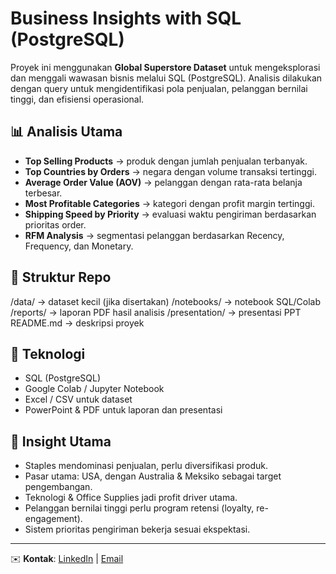 # Business Insights with SQL (PostgreSQL)

Proyek ini menggunakan **Global Superstore Dataset** untuk mengeksplorasi dan menggali wawasan bisnis melalui SQL (PostgreSQL). Analisis dilakukan dengan query untuk mengidentifikasi pola penjualan, pelanggan bernilai tinggi, dan efisiensi operasional.

## 📊 Analisis Utama
- **Top Selling Products** → produk dengan jumlah penjualan terbanyak.
- **Top Countries by Orders** → negara dengan volume transaksi tertinggi.
- **Average Order Value (AOV)** → pelanggan dengan rata-rata belanja terbesar.
- **Most Profitable Categories** → kategori dengan profit margin tertinggi.
- **Shipping Speed by Priority** → evaluasi waktu pengiriman berdasarkan prioritas order.
- **RFM Analysis** → segmentasi pelanggan berdasarkan Recency, Frequency, dan Monetary.

## 📂 Struktur Repo
/data/ → dataset kecil (jika disertakan)
/notebooks/ → notebook SQL/Colab
/reports/ → laporan PDF hasil analisis
/presentation/ → presentasi PPT
README.md → deskripsi proyek


## 🚀 Teknologi
- SQL (PostgreSQL)
- Google Colab / Jupyter Notebook
- Excel / CSV untuk dataset
- PowerPoint & PDF untuk laporan dan presentasi

## 📌 Insight Utama
- Staples mendominasi penjualan, perlu diversifikasi produk.  
- Pasar utama: USA, dengan Australia & Meksiko sebagai target pengembangan.  
- Teknologi & Office Supplies jadi profit driver utama.  
- Pelanggan bernilai tinggi perlu program retensi (loyalty, re-engagement).  
- Sistem prioritas pengiriman bekerja sesuai ekspektasi.  

---

✉️ **Kontak**: [LinkedIn](http://linkedin.com/in/ilham-akbar-3301abc) | [Email](mailto:ilhamakr3301@gmail.com)  
